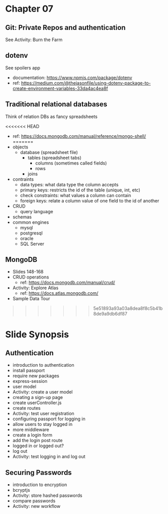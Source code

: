 # Chapter 07

## Git: Private Repos and authentication
See Activity: Burn the Farm

## dotenv
See spoilers app

- documentation: https://www.npmjs.com/package/dotenv
- ref: https://medium.com/@thejasonfile/using-dotenv-package-to-create-environment-variables-33da4ac4ea8f

## Traditional relational databases

Think of relation DBs as fancy spreadsheets

<<<<<<< HEAD
- ref: https://docs.mongodb.com/manual/reference/mongo-shell/
=======
- objects
  - database (spreadsheet file)
    - tables (spreadsheet tabs)
      - columns (sometimes called fields)
      - rows
    - joins
- contraints
  - data types: what data type the column accepts
  - primary keys: restricts the id of the table (unique, int, etc)
  - check constraints: what values a column can contain
  - foreign keys: relate a column value of one field to the id of another
- CRUD
  - query language
- schemas
- common engines
  - mysql
  - postgresql
  - oracle
  - SQL Server

## MongoDB
- Slides 148-168
- CRUD operations
  - ref: https://docs.mongodb.com/manual/crud/
- Activity: Explore Atlas
  - ref: https://docs.atlas.mongodb.com/
- Sample Data Tour
>>>>>>> 5e51893a93a03a8dea8f8c5b41b8de9a9db6df87

# Slide Synopsis
## Authentication
- introduction to authentication
- install passport
- require new packages
- express-session
- user model
- Activity: create a user model
- creating a sign-up page
- create userController.js
- create routes
- Activity: test user registration
- configuring passport for logging in
- allow users to stay logged in
- more middleware
- create a login form
- add the login post route
- logged in or logged out?
- log out
- Activity: test logging in and log out

## Securing Passwords
- introduction to encryption
- bcryptjs
- Activity: store hashed passwords
- compare passwords
- Activity: new workflow